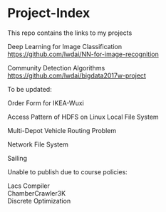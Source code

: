 # Project-Index
This repo contains the links to my projects

Deep Learning for Image Classification  
https://github.com/lwdai/NN-for-image-recognition  

Community Detection Algorithms  
https://github.com/lwdai/bigdata2017w-project  

To be updated:  

Order Form for IKEA-Wuxi  

Access Pattern of HDFS on Linux Local File System

Multi-Depot Vehicle Routing Problem  

Network File System  

Sailing  

Unable to publish due to course policies: 

Lacs Compiler  
ChamberCrawler3K  
Discrete Optimization  
